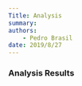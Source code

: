 ```yaml
---
Title: Analysis
summary: 
authors:
    - Pedro Brasil    
date: 2019/8/27
---
```


### Analysis Results
